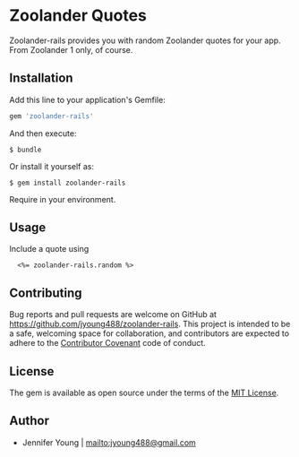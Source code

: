 # Zoolander Quotes

Zoolander-rails provides you with random Zoolander quotes for your app. From Zoolander 1 only, of course.

## Installation

Add this line to your application's Gemfile:

```ruby
gem 'zoolander-rails'
```

And then execute:

    $ bundle

Or install it yourself as:

    $ gem install zoolander-rails

Require in your environment.

## Usage

Include a quote using
```
  <%= zoolander-rails.random %>
```

## Contributing

Bug reports and pull requests are welcome on GitHub at https://github.com/jyoung488/zoolander-rails. This project is intended to be a safe, welcoming space for collaboration, and contributors are expected to adhere to the [Contributor Covenant](http://contributor-covenant.org) code of conduct.


## License

The gem is available as open source under the terms of the [MIT License](http://opensource.org/licenses/MIT).

## Author
* Jennifer Young | <mailto:jyoung488@gmail.com>

